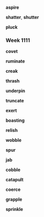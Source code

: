
**aspire**  

**shatter**, **shutter** 

**pluck**

### Week 1111

**covet**

**ruminate**

**creak**

**thrash**

**underpin**  

**truncate**

**exert**

**boasting**  

**relish**

**wobble**

**spur**

**jab**

**cobble**

**catapult**  

**coerce** 

**grapple**  

**sprinkle**  

